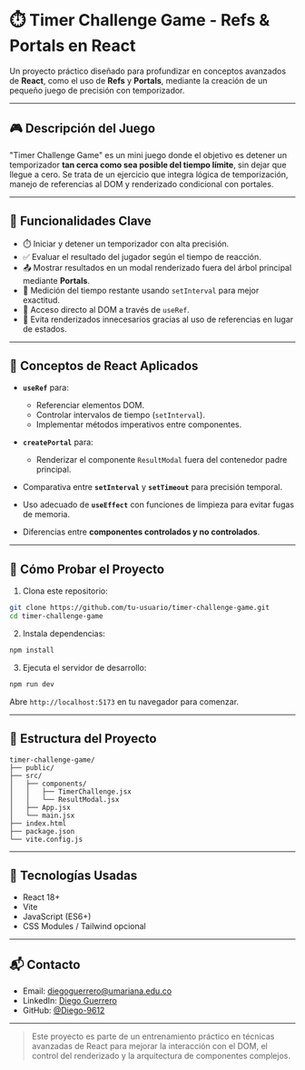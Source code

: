 # ⏱️ Timer Challenge Game - Refs & Portals en React

Un proyecto práctico diseñado para profundizar en conceptos avanzados de **React**, como el uso de **Refs** y **Portals**, mediante la creación de un pequeño juego de precisión con temporizador.

---

## 🎮 Descripción del Juego

"Timer Challenge Game" es un mini juego donde el objetivo es detener un temporizador **tan cerca como sea posible del tiempo límite**, sin dejar que llegue a cero. Se trata de un ejercicio que integra lógica de temporización, manejo de referencias al DOM y renderizado condicional con portales.

---

## 🚀 Funcionalidades Clave

* ⏱️ Iniciar y detener un temporizador con alta precisión.
* ✅ Evaluar el resultado del jugador según el tiempo de reacción.
* 📤 Mostrar resultados en un modal renderizado fuera del árbol principal mediante **Portals**.
* 🧮 Medición del tiempo restante usando `setInterval` para mejor exactitud.
* 🎯 Acceso directo al DOM a través de `useRef`.
* 🧼 Evita renderizados innecesarios gracias al uso de referencias en lugar de estados.

---

## 🧠 Conceptos de React Aplicados

* **`useRef`** para:

  * Referenciar elementos DOM.
  * Controlar intervalos de tiempo (`setInterval`).
  * Implementar métodos imperativos entre componentes.
* **`createPortal`** para:

  * Renderizar el componente `ResultModal` fuera del contenedor padre principal.
* Comparativa entre **`setInterval`** y **`setTimeout`** para precisión temporal.
* Uso adecuado de **`useEffect`** con funciones de limpieza para evitar fugas de memoria.
* Diferencias entre **componentes controlados y no controlados**.

---

## 🧪 Cómo Probar el Proyecto

1. Clona este repositorio:

```bash
git clone https://github.com/tu-usuario/timer-challenge-game.git
cd timer-challenge-game
```

2. Instala dependencias:

```bash
npm install
```

3. Ejecuta el servidor de desarrollo:

```bash
npm run dev
```

Abre `http://localhost:5173` en tu navegador para comenzar.

---

## 📁 Estructura del Proyecto

```
timer-challenge-game/
├── public/
├── src/
│   ├── components/
│   │   ├── TimerChallenge.jsx
│   │   └── ResultModal.jsx
│   ├── App.jsx
│   └── main.jsx
├── index.html
├── package.json
└── vite.config.js
```

---

## 🧩 Tecnologías Usadas

* React 18+
* Vite
* JavaScript (ES6+)
* CSS Modules / Tailwind opcional

---

## 📬 Contacto

* Email: [diegoguerrero@umariana.edu.co](mailto:diegoguerrero@umariana.edu.co)
* LinkedIn: [Diego Guerrero](https://www.linkedin.com/in/diego-guerrero-software/)
* GitHub: [@Diego-9612](https://github.com/Diego-9612)

---

> Este proyecto es parte de un entrenamiento práctico en técnicas avanzadas de React para mejorar la interacción con el DOM, el control del renderizado y la arquitectura de componentes complejos.
